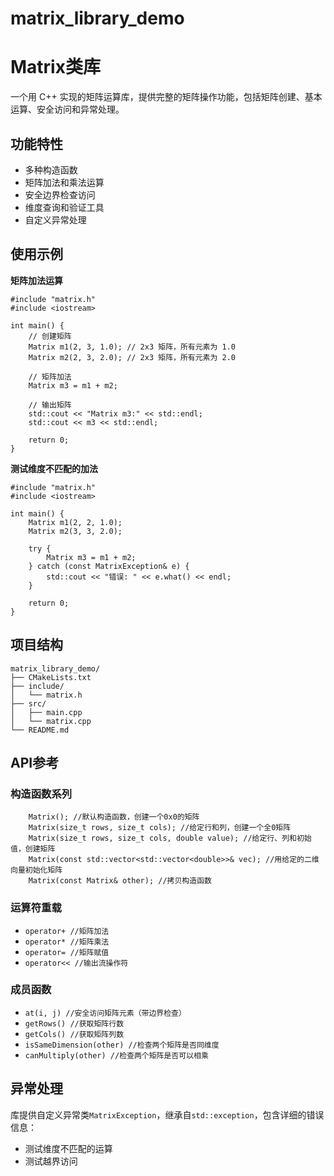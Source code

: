 # matrix_library_demo
# Matrix类库
一个用 C++ 实现的矩阵运算库，提供完整的矩阵操作功能，包括矩阵创建、基本运算、安全访问和异常处理。

## 功能特性
* 多种构造函数
* 矩阵加法和乘法运算
* 安全边界检查访问
* 维度查询和验证工具
* 自定义异常处理

## 使用示例
**矩阵加法运算**
```
#include "matrix.h"
#include <iostream>

int main() {
    // 创建矩阵
    Matrix m1(2, 3, 1.0); // 2x3 矩阵，所有元素为 1.0
    Matrix m2(2, 3, 2.0); // 2x3 矩阵，所有元素为 2.0
    
    // 矩阵加法
    Matrix m3 = m1 + m2;
    
    // 输出矩阵
    std::cout << "Matrix m3:" << std::endl;
    std::cout << m3 << std::endl;
    
    return 0;
}
```
**测试维度不匹配的加法**
```
#include "matrix.h"
#include <iostream>

int main() {
    Matrix m1(2, 2, 1.0);
    Matrix m2(3, 3, 2.0);
    
    try {
        Matrix m3 = m1 + m2;
    } catch (const MatrixException& e) {
        std::cout << "错误: " << e.what() << endl;
    }

    return 0;
}
```
## 项目结构
```
matrix_library_demo/
├── CMakeLists.txt 
├── include/
│   └── matrix.h
├── src/
│   ├── main.cpp 
│   └── matrix.cpp 
└── README.md
```
## API参考
### 构造函数系列
```
    Matrix(); //默认构造函数，创建一个0x0的矩阵
    Matrix(size_t rows, size_t cols); //给定行和列，创建一个全0矩阵
    Matrix(size_t rows, size_t cols, double value); //给定行、列和初始值，创建矩阵
    Matrix(const std::vector<std::vector<double>>& vec); //用给定的二维向量初始化矩阵
    Matrix(const Matrix& other); //拷贝构造函数
```
### 运算符重载
* `operator+ //矩阵加法`
* `operator* //矩阵乘法`
* `operator= //矩阵赋值`
* `operator<< //输出流操作符`

### 成员函数
* `at(i, j) //安全访问矩阵元素（带边界检查）`
* `getRows() //获取矩阵行数`
* `getCols() //获取矩阵列数`
* `isSameDimension(other) //检查两个矩阵是否同维度`
* `canMultiply(other) //检查两个矩阵是否可以相乘`

## 异常处理
库提供自定义异常类`MatrixException`，继承自`std::exception`，包含详细的错误信息：
* 测试维度不匹配的运算
* 测试越界访问